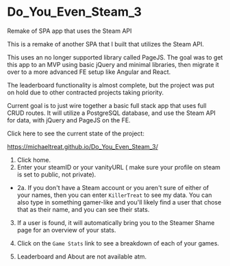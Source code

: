 # Do_You_Even_Steam_3
Remake of SPA app that uses the Steam API


This is a remake of another SPA that I built that utilizes the Steam API. 

This uses an no longer supported library called PageJS. The goal was to get this app to an MVP using basic jQuery and minimal libraries, then migrate it over to a more advanced FE setup like Angular and React. 

The leaderboard functionality is almost complete, but the project was put on hold due to other contracted projects taking priority. 

Current goal is to just wire together a basic full stack app that uses full CRUD routes. It will utilize a PostgreSQL database, and use the Steam API for data, with jQuery and PageJS on the FE.

Click here to see the current state of the project:

https://michaeltreat.github.io/Do_You_Even_Steam_3/

1. Click home.
2. Enter your steamID or your vanityURL ( make sure your profile on steam is set to public, not private).
  - 2a. If you don't have a Steam account or you aren't sure of either of your names, then you can enter `KillerTreat` to see my data. You can also type in something gamer-like and you'll likely find a user that chose that as their name, and you can see their stats.
3. If a user is found, it will automatically bring you to the Steamer Shame page for an overview of your stats.
4. Click on the `Game Stats` link to see a breakdown of each of your games.

5. Leaderboard and About are not available atm.
